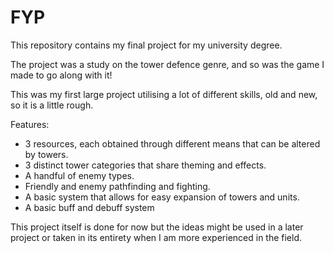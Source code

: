 # FYP
This repository contains my final project for my university degree.

The project was a study on the tower defence genre, and so was the game I made to go along with it!

This was my first large project utilising a lot of different skills, old and new, so it is a little rough.

Features:
- 3 resources, each obtained through different means that can be altered by towers.
- 3 distinct tower categories that share theming and effects.
- A handful of enemy types.
- Friendly and enemy pathfinding and fighting.
- A basic system that allows for easy expansion of towers and units.
- A basic buff and debuff system

This project itself is done for now but the ideas might be used in a later project or taken in its entirety when I am more experienced in the field.
